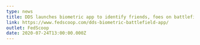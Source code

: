 ```yaml
---
type: news
title: DDS launches biometric app to identify friends, foes on battlefield
link: https://www.fedscoop.com/dds-biometric-battlefield-app/
outlet: FedScoop
date: 2020-07-24T13:00:00.000Z
---
```

